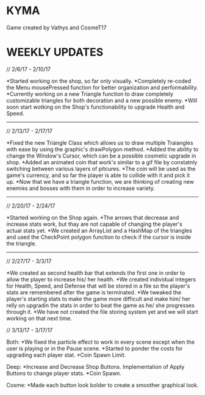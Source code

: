 # KYMA
Game created by Vathys and CosmeT17


WEEKLY UPDATES
================================================================================================================================================
// 2/6/17 - 2/10/17

*Started working on the shop, so far only visually.
*Completely re-coded the Menu mousePressed function for better organization and performability.
*Currently working on a new Triangle function to draw completely customizable triangles for both decoration and a new possible enemy. 
*Will soon start wotking on the Shop's functionability to upgrade  Health and Speed.

---------------------------------------------------------------------------------------------------------------------------------------------------------------------------------
// 2/13/17 - 2/17/17

*Fixed the new Triangle Class which allows us to draw multiple Traiangles with ease by using the graphic's drawPolygon method.
*Added the ability to change the Window's Cursor, which can be a possible cosmetic upgrade in shop.
*Added an animated coin that work's similar to a gif file by constatnly switching between various layers of pitcures.
*The coin will be used as the game's currency, and so far the player is able to collide with it and pick it up.
*Now that we have a triangle function, we are thinking of creating new enemies and bosses with them in order to increase variety.

---------------------------------------------------------------------------------------------------------------------------------------------------------------------------------

// 2/20/17 - 2/24/17

*Started working on the Shop again.
*The arrows that decrease and increase stats work, but thay are not capable of changing the player's actual stats yet.
*We created an ArrayList and a HashMap of the triangles and used the CheckPoint polygon function to check if the cursor is inside the triangle.

---------------------------------------------------------------------------------------------------------------------------------------------------------------------------------

// 2/27/17 - 3/3/17

*We created as second health bar that extends the first one in order to allow the player to increase his/ her health.
*We created individual integers for Health, Speed, and Defense that will be stored in a file so the player's stats are remembered after the game is terminated.
*We tweaked the player's starting stats to make the game more difficult and make him/ her relly on upgradin the stats in order to beat the game as he/ she progresses through it.
*We have not created the file storing system yet and we will start working on that next time.

// 3/13/17 - 3/17/17

Both: 
*We fixed the particle effect to work in every scene except when the user is playing or in the Pause scene.
*Started to ponder the costs for upgrading each player stat.
*Coin Spawn Limit.

Deep:
*Increase and Decrease Shop Buttons. Implementation of Apply Buttons to change player stats. 
*Coin Spawn.

Cosme:
*Made each button look bolder to create a smoother graphical look.
